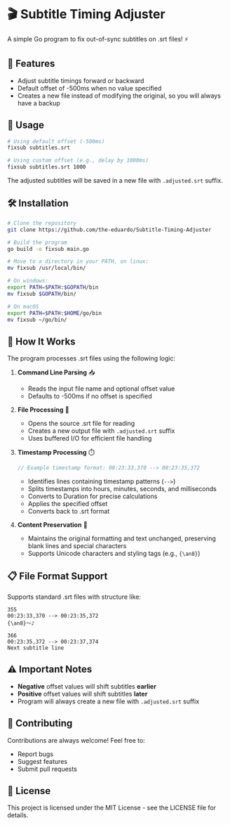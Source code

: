 # 🎬 Subtitle Timing Adjuster

A simple Go program to fix out-of-sync subtitles on .srt files! ⚡

## 🎯 Features

- Adjust subtitle timings forward or backward
- Default offset of -500ms when no value specified
- Creates a new file instead of modifying the original, so you will always have a backup
  
## 🚀 Usage

```bash
# Using default offset (-500ms)
fixsub subtitles.srt

# Using custom offset (e.g., delay by 1000ms)
fixsub subtitles.srt 1000
```

The adjusted subtitles will be saved in a new file with `.adjusted.srt` suffix.

## 🛠️ Installation

```bash
# Clone the repository
git clone https://github.com/the-eduardo/Subtitle-Timing-Adjuster

# Build the program
go build -o fixsub main.go

# Move to a directory in your PATH, on linux:
mv fixsub /usr/local/bin/

# On windows:
export PATH=$PATH:$GOPATH/bin
mv fixsub $GOPATH/bin/

# On macOS
export PATH=$PATH:$HOME/go/bin
mv fixsub ~/go/bin/
```

## 🧩 How It Works

The program processes .srt files using the following logic:

1. **Command Line Parsing** 📥
   - Reads the input file name and optional offset value
   - Defaults to -500ms if no offset is specified

2. **File Processing** 📂
   - Opens the source .srt file for reading
   - Creates a new output file with `.adjusted.srt` suffix
   - Uses buffered I/O for efficient file handling

3. **Timestamp Processing** ⏱️
   ```go
   // Example timestamp format: 00:23:33,370 --> 00:23:35,372
   ```
   - Identifies lines containing timestamp patterns (` --> `)
   - Splits timestamps into hours, minutes, seconds, and milliseconds
   - Converts to Duration for precise calculations
   - Applies the specified offset
   - Converts back to .srt format

4. **Content Preservation** 💾
   - Maintains the original formatting and text unchanged, preserving blank lines and special characters
   - Supports Unicode characters and styling tags (e.g., `{\an8}`)

## 📋 File Format Support

Supports standard .srt files with structure like:
```
355
00:23:33,370 --> 00:23:35,372
{\an8}～♪

366
00:23:35,372 --> 00:23:37,374
Next subtitle line
```

## ⚠️ Important Notes

- **Negative** offset values will shift subtitles **earlier**
- **Positive** offset values will shift subtitles **later**
- Program will always create a new file with `.adjusted.srt` suffix

## 🤝 Contributing

Contributions are always welcome! Feel free to:
- Report bugs
- Suggest features
- Submit pull requests

## 📝 License

This project is licensed under the MIT License - see the LICENSE file for details.
